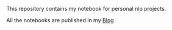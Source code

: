 This repository contains my notebook for personal nlp projects. 

All the notebooks are published in my [Blog](https://applenob.github.io/)